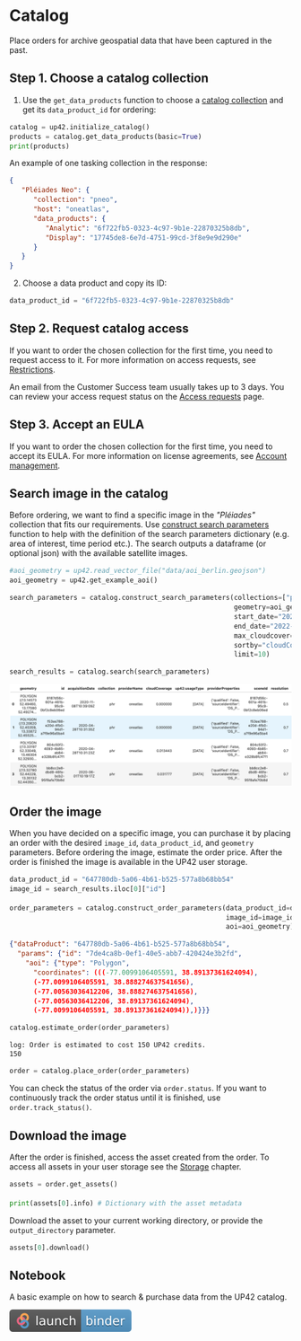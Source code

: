 # Catalog

Place orders for archive geospatial data that have been captured in the past.

## Step 1. Choose a catalog collection

1. Use the `get_data_products` function to choose a [catalog collection](https://docs.up42.com/data/datasets) and get its `data_product_id` for ordering:
  ```python
  catalog = up42.initialize_catalog()
  products = catalog.get_data_products(basic=True)
  print(products)
  ```
  An example of one tasking collection in the response:
  ```json
  {
     "Pléiades Neo": {
        "collection": "pneo",
        "host": "oneatlas",
        "data_products": {
           "Analytic": "6f722fb5-0323-4c97-9b1e-22870325b8db",
           "Display": "17745de8-6e7d-4751-99cd-3f8e9e9d290e"
        }
     }
  }
  ```

2. Choose a data product and copy its ID:
  ```python
  data_product_id = "6f722fb5-0323-4c97-9b1e-22870325b8db"
  ```

## Step 2. Request catalog access

If you want to order the chosen collection for the first time, you need to request access to it. For more information on access requests, see [Restrictions](https://docs.up42.com/getting-started/restrictions#catalog-collections).

An email from the Customer Success team usually takes up to 3 days. You can review your access request status on the [Access requests](https://console.up42.com/settings/access) page.

## Step 3. Accept an EULA

If you want to order the chosen collection for the first time, you need to accept its EULA. For more information on license agreements, see [Account management](https://docs.up42.com/getting-started/account/management#accept-end-user-license-agreements).

## Search image in the catalog

Before ordering, we want to find a specific image in the *"Pléiades"* collection that fits our requirements. 
Use [construct search parameters](catalog-reference.md#up42.catalog.Catalog.construct_search_parameters) 
function to help with the definition of the search parameters dictionary (e.g. area of interest, time period etc.). 
The search outputs a dataframe (or optional json) with the available satellite images.


```python
#aoi_geometry = up42.read_vector_file("data/aoi_berlin.geojson")
aoi_geometry = up42.get_example_aoi()
```

```python
search_parameters = catalog.construct_search_parameters(collections=["phr"],
                                                        geometry=aoi_geometry,
                                                        start_date="2022-06-01",
                                                        end_date="2022-12-31",
                                                        max_cloudcover=20,
                                                        sortby="cloudCoverage",
                                                        limit=10)
```
```python
search_results = catalog.search(search_parameters)
```

![Search results](assets/search_results.png)


## Order the image

When you have decided on a specific image, you can purchase it by placing an order
with the desired `image_id`, `data_product_id`,  and `geometry` parameters. 
Before ordering the image, estimate the order price. After the order is finished the image is 
available in the UP42 user storage.

```python
data_product_id = "647780db-5a06-4b61-b525-577a8b68bb54"
image_id = search_results.iloc[0]["id"]

order_parameters = catalog.construct_order_parameters(data_product_id=data_product_id,
                                                      image_id=image_id, 
                                                      aoi=aoi_geometry)
```
```json
{"dataProduct": "647780db-5a06-4b61-b525-577a8b68bb54",
  "params": {"id": "7de4ca8b-0ef1-40e5-abb7-420424e3b2fd",
    "aoi": {"type": "Polygon",
      "coordinates": (((-77.0099106405591, 38.89137361624094),
      (-77.0099106405591, 38.888274637541656),
      (-77.00563036412206, 38.888274637541656),
      (-77.00563036412206, 38.89137361624094),
      (-77.0099106405591, 38.89137361624094)),)}}}
```


```python
catalog.estimate_order(order_parameters)
```

```text
log: Order is estimated to cost 150 UP42 credits.
150
```

```python
order = catalog.place_order(order_parameters)
```

You can check the status of the order via `order.status`. If you want to continuously track the
order status until it is finished, use `order.track_status()`.

## Download the image

After the order is finished, access the asset created from the order. To access all assets in your user storage see 
the [Storage](storage.md) chapter.

```python
assets = order.get_assets()

print(assets[0].info) # Dictionary with the asset metadata
```

Download the asset to your current working directory, or provide the `output_directory` parameter.

```python
assets[0].download()
```

## Notebook

A basic example on how to search & purchase data from the UP42 catalog.

[![Binder](assets/badge_logo.svg)](https://mybinder.org/v2/gh/up42/up42-py/master?filepath=examples%2F1_search_order_data.ipynb)